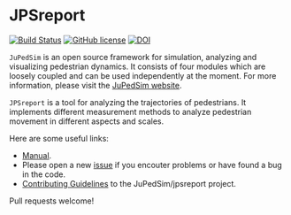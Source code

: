 # JPSreport

[![Build Status](https://travis-ci.com/JuPedSim/jpsreport.svg?branch=develop)](https://travis-ci.com/JuPedSim/jpsreport)
[![GitHub license](https://img.shields.io/badge/license-LGPL-blue.svg)](https://raw.githubusercontent.com/JuPedSim/jpsreport/master/LICENSE)
[![DOI](https://zenodo.org/badge/109670242.svg)](https://zenodo.org/badge/latestdoi/109670242)

`JuPedSim` is an open source framework for simulation, analyzing and visualizing pedestrian dynamics. It consists of four modules which are loosely coupled and can be used independently at the moment. For more information, please visit the [JuPedSim website](https://www.jupedsim.org).

`JPSreport` is a tool for analyzing the trajectories of pedestrians. It implements different measurement methods to analyze pedestrian movement in different aspects and scales.

Here are some useful links:

* [Manual](https://www.jupedsim.org/jpsreport/).
* Please open a new [issue](https://github.com/JuPedSim/jpsreport/issues) if you encouter problems or have found a bug in the code.
* [Contributing Guidelines](https://github.com/JuPedSim/jpsreport/blob/develop/CONTRIBUTING.md) to the JuPedSim/jpsreport project.

Pull requests welcome!

